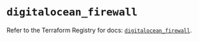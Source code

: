 # `digitalocean_firewall`

Refer to the Terraform Registry for docs: [`digitalocean_firewall`](https://registry.terraform.io/providers/digitalocean/digitalocean/2.42.0/docs/resources/firewall).
